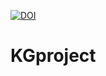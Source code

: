 [![DOI](https://zenodo.org/badge/596545346.svg)](https://zenodo.org/badge/latestdoi/596545346)
# KGproject
